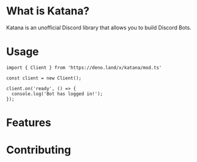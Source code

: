 # What is Katana?

Katana is an unofficial Discord library that allows you to build Discord Bots.

# Usage

```TS
import { Client } from 'https://deno.land/x/katana/mod.ts'

const client = new Client();

client.on('ready', () => {
  console.log('Bot has logged in!');
});
```

# Features

# Contributing

